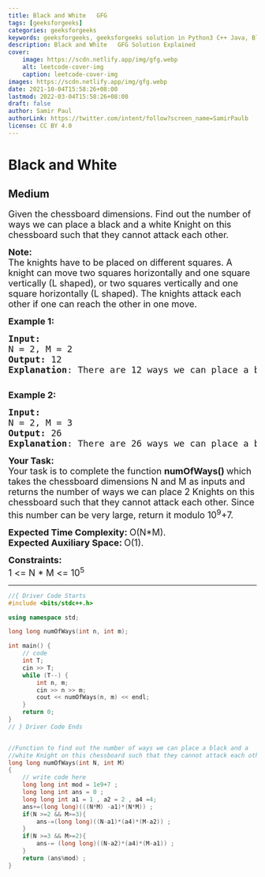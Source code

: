 ```yaml
---
title: Black and White   GFG
tags: [geeksforgeeks]
categories: geeksforgeeks
keywords: geeksforgeeks, geeksforgeeks solution in Python3 C++ Java, Black and White - GFG solution
description: Black and White   GFG Solution Explained
cover:
    image: https://scdn.netlify.app/img/gfg.webp
    alt: leetcode-cover-img
    caption: leetcode-cover-img
images: https://scdn.netlify.app/img/gfg.webp
date: 2021-10-04T15:58:26+08:00
lastmod: 2022-03-04T15:58:26+08:00
draft: false
author: Samir Paul
authorLink: https://twitter.com/intent/follow?screen_name=SamirPaulb
license: CC BY 4.0
---
```



# Black and White
## Medium
<div class="problems_problem_content__Xm_eO"><p><span style="font-size:18px">Given&nbsp;the chessboard dimensions. Find out the number of ways we can place a black and a white Knight on this chessboard such that they cannot attack each other.</span></p>

<p><span style="font-size:18px"><strong>Note:</strong><br>
The knights have to be placed on different squares. A knight can move two squares horizontally and one square vertically (L shaped), or two squares vertically and one square horizontally (L shaped). The knights attack each other if one can reach the other in one move.</span></p>

<p><strong><span style="font-size:18px">Example 1:</span></strong></p>

<pre><strong><span style="font-size:18px">Input:
</span></strong><span style="font-size:18px">N = 2, M = 2
<strong>Output: </strong>12 
<strong>Explanation</strong>: There are 12 ways we can place a black and a white Knight on this chessboard such that they cannot attack each other.</span>

</pre>

<p><strong><span style="font-size:18px">Example 2:</span></strong></p>

<pre><strong><span style="font-size:18px">Input:
</span></strong><span style="font-size:18px">N = 2, M = 3
<strong>Output: </strong>26
<strong>Explanation</strong>: There are 26 ways we can place a black and a white Knight on this chessboard such that they cannot attack each other.</span>
</pre>

<p><span style="font-size:18px"><strong>Your Task:</strong><br>
Your task is to complete the function <strong>numOfWays()&nbsp;</strong>which takes the chessboard dimensions N and M as inputs and returns the number of ways we can place 2 Knights on this chessboard such that they cannot attack each other. Since this number can be very large, return it modulo 10<sup>9</sup>+7.</span></p>

<p><span style="font-size:18px"><strong>Expected Time Complexity:&nbsp;</strong>O(N*M).<br>
<strong>Expected Auxiliary Space:&nbsp;</strong>O(1).</span></p>

<p><span style="font-size:18px"><strong>Constraints:</strong></span><br>
<span style="font-size:18px">1 &lt;= N&nbsp;* M &lt;= 10<sup>5</sup></span></p>
</div>

---




```cpp
//{ Driver Code Starts
#include <bits/stdc++.h>

using namespace std;

long long numOfWays(int n, int m);

int main() {
    // code
    int T;
    cin >> T;
    while (T--) {
        int n, m;
        cin >> n >> m;
        cout << numOfWays(n, m) << endl;
    }
    return 0;
}
// } Driver Code Ends


//Function to find out the number of ways we can place a black and a 
//white Knight on this chessboard such that they cannot attack each other.
long long numOfWays(int N, int M)
{
    // write code here
    long long int mod = 1e9+7 ;
    long long int ans = 0 ;
    long long int a1 = 1 , a2 = 2 , a4 =4;
    ans+=(long long)(((N*M) -a1)*(N*M)) ;
    if(N >=2 && M>=3){
        ans-=(long long)((N-a1)*(a4)*(M-a2)) ;
    }
    if(N >=3 && M>=2){
        ans-= (long long)((N-a2)*(a4)*(M-a1)) ;
    }
    return (ans%mod) ;
}
```
